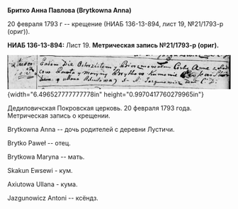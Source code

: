 **Бритко Анна Павлова (Brytkowna Anna)**

20 февраля 1793 г -- крещение (НИАБ 136-13-894, лист 19, №21/1793-р
(ориг)).

**НИАБ 136-13-894:** Лист 19. **Метрическая запись №21/1793-р (ориг).**

![](./media/bd083bc5a16d079c60832e52f984de6626c465c8.png){width="6.496527777777778in"
height="0.9970417760279965in"}

Дедиловичская Покровская церковь. 20 февраля 1793 года. Метрическая
запись о крещении.

Brytkowna Anna -- дочь родителей с деревни Лустичи.

Brytko Paweł -- отец.

Brytkowa Maryna -- мать.

Skakun Ewsewi - кум.

Axiutowa Ullana - кума.

Jazgunowicz Antoni -- ксёндз.
